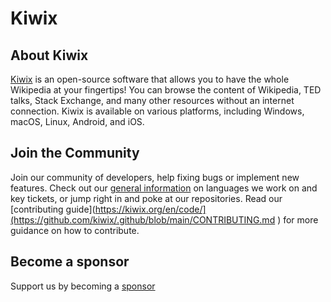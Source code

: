 # Kiwix

## About Kiwix
[Kiwix](https://kiwix.org) is an open-source software that allows you to have the whole Wikipedia at your fingertips! You can browse the content of Wikipedia, TED talks, Stack Exchange, and many other resources without an internet connection. Kiwix is available on various platforms, including Windows, macOS, Linux, Android, and iOS.

## Join the Community
Join our community of developers, help fixing bugs or implement new features. Check out our [general information](https://kiwix.org/en/code/) on languages we work on and key tickets, or jump right in and poke at our repositories. Read our [contributing guide](https://kiwix.org/en/code/](https://github.com/kiwix/.github/blob/main/CONTRIBUTING.md ) for more guidance on how to contribute.

## Become a sponsor
Support us by becoming a [sponsor](https://github.com/sponsors/kiwix)
